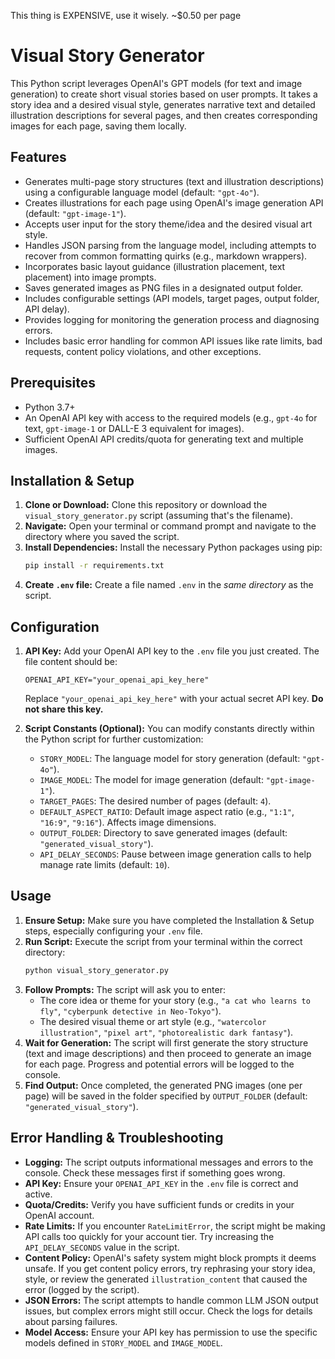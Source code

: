 This thing is EXPENSIVE, use it wisely. ~$0.50 per page

# Visual Story Generator

This Python script leverages OpenAI's GPT models (for text and image generation) to create short visual stories based on user prompts. It takes a story idea and a desired visual style, generates narrative text and detailed illustration descriptions for several pages, and then creates corresponding images for each page, saving them locally.

## Features

*   Generates multi-page story structures (text and illustration descriptions) using a configurable language model (default: `"gpt-4o"`).
*   Creates illustrations for each page using OpenAI's image generation API (default: `"gpt-image-1"`).
*   Accepts user input for the story theme/idea and the desired visual art style.
*   Handles JSON parsing from the language model, including attempts to recover from common formatting quirks (e.g., markdown wrappers).
*   Incorporates basic layout guidance (illustration placement, text placement) into image prompts.
*   Saves generated images as PNG files in a designated output folder.
*   Includes configurable settings (API models, target pages, output folder, API delay).
*   Provides logging for monitoring the generation process and diagnosing errors.
*   Includes basic error handling for common API issues like rate limits, bad requests, content policy violations, and other exceptions.

## Prerequisites

*   Python 3.7+
*   An OpenAI API key with access to the required models (e.g., `gpt-4o` for text, `gpt-image-1` or DALL-E 3 equivalent for images).
*   Sufficient OpenAI API credits/quota for generating text and multiple images.

## Installation & Setup

1.  **Clone or Download:** Clone this repository or download the `visual_story_generator.py` script (assuming that's the filename).
2.  **Navigate:** Open your terminal or command prompt and navigate to the directory where you saved the script.
3.  **Install Dependencies:** Install the necessary Python packages using pip:
    ```bash
    pip install -r requirements.txt
    ```
4.  **Create `.env` file:** Create a file named `.env` in the *same directory* as the script.

## Configuration

1.  **API Key:** Add your OpenAI API key to the `.env` file you just created. The file content should be:
    ```
    OPENAI_API_KEY="your_openai_api_key_here"
    ```
    Replace `"your_openai_api_key_here"` with your actual secret API key. **Do not share this key.**

2.  **Script Constants (Optional):** You can modify constants directly within the Python script for further customization:
    *   `STORY_MODEL`: The language model for story generation (default: `"gpt-4o"`).
    *   `IMAGE_MODEL`: The model for image generation (default: `"gpt-image-1"`).
    *   `TARGET_PAGES`: The desired number of pages (default: `4`).
    *   `DEFAULT_ASPECT_RATIO`: Default image aspect ratio (e.g., `"1:1"`, `"16:9"`, `"9:16"`). Affects image dimensions.
    *   `OUTPUT_FOLDER`: Directory to save generated images (default: `"generated_visual_story"`).
    *   `API_DELAY_SECONDS`: Pause between image generation calls to help manage rate limits (default: `10`).

## Usage

1.  **Ensure Setup:** Make sure you have completed the Installation & Setup steps, especially configuring your `.env` file.
2.  **Run Script:** Execute the script from your terminal within the correct directory:
    ```bash
    python visual_story_generator.py
    ```
3.  **Follow Prompts:** The script will ask you to enter:
    *   The core idea or theme for your story (e.g., `"a cat who learns to fly"`, `"cyberpunk detective in Neo-Tokyo"`).
    *   The desired visual theme or art style (e.g., `"watercolor illustration"`, `"pixel art"`, `"photorealistic dark fantasy"`).
4.  **Wait for Generation:** The script will first generate the story structure (text and image descriptions) and then proceed to generate an image for each page. Progress and potential errors will be logged to the console.
5.  **Find Output:** Once completed, the generated PNG images (one per page) will be saved in the folder specified by `OUTPUT_FOLDER` (default: `"generated_visual_story"`).

## Error Handling & Troubleshooting

*   **Logging:** The script outputs informational messages and errors to the console. Check these messages first if something goes wrong.
*   **API Key:** Ensure your `OPENAI_API_KEY` in the `.env` file is correct and active.
*   **Quota/Credits:** Verify you have sufficient funds or credits in your OpenAI account.
*   **Rate Limits:** If you encounter `RateLimitError`, the script might be making API calls too quickly for your account tier. Try increasing the `API_DELAY_SECONDS` value in the script.
*   **Content Policy:** OpenAI's safety system might block prompts it deems unsafe. If you get content policy errors, try rephrasing your story idea, style, or review the generated `illustration_content` that caused the error (logged by the script).
*   **JSON Errors:** The script attempts to handle common LLM JSON output issues, but complex errors might still occur. Check the logs for details about parsing failures.
*   **Model Access:** Ensure your API key has permission to use the specific models defined in `STORY_MODEL` and `IMAGE_MODEL`.